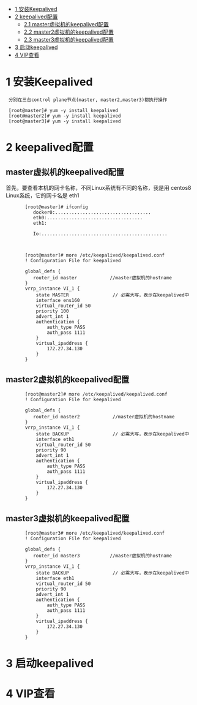 
* [1 安装Keepalived](#1-安装Keepalived)
* [2 keepalived配置](#2-keepalived配置)
  *  [2.1 master虚拟机的keepalived配置](#master虚拟机的keepalived配置)
  *  [2.2 master2虚拟机的keepalived配置](#master2虚拟机的keepalived配置)
  *  [2.3 master3虚拟机的keepalived配置](#master3虚拟机的keepalived配置)
* [3 启动keepalived](#3-启动keepalived)
* [4 VIP查看](#4-VIP查看)

# 1 安装Keepalived

     分别在三台control plane节点(master, master2,master3)都执行操作

     [root@master]# yum -y install keepalived
     [root@master2]# yum -y install keepalived
     [root@master3]# yum -y install keepalived
 
# 2 keepalived配置

## master虚拟机的keepalived配置

   首先，要查看本机的网卡名称，不同Linux系统有不同的名称，我是用 centos8 Linux系统，它的网卡名是 eth1

           [root@master]# ifconfig
              docker0:...................................
              eth0:...................................
              eth1:
                
              Io:..............................................
           
           

           [root@master]# more /etc/keepalived/keepalived.conf 
           ! Configuration File for keepalived
           
           global_defs {
              router_id master            //master虚拟机的hostname
           }
           vrrp_instance VI_1 {
               state MASTER                // 必需大写，表示在keepalived中
               interface ens160
               virtual_router_id 50
               priority 100
               advert_int 1
               authentication {
                   auth_type PASS
                   auth_pass 1111
               }
               virtual_ipaddress {
                   172.27.34.130
               }
           }
## master2虚拟机的keepalived配置

           [root@master2]# more /etc/keepalived/keepalived.conf 
           ! Configuration File for keepalived
           
           global_defs {
              router_id master2            //master虚拟机的hostname
           }
           vrrp_instance VI_1 {
               state BACKUP                // 必需大写，表示在keepalived中
               interface eth1
               virtual_router_id 50
               priority 90
               advert_int 1
               authentication {
                   auth_type PASS
                   auth_pass 1111
               }
               virtual_ipaddress {
                   172.27.34.130
               }
           }

## master3虚拟机的keepalived配置
 
           [root@master3# more /etc/keepalived/keepalived.conf 
           ! Configuration File for keepalived
           
           global_defs {
              router_id master3           //master虚拟机的hostname
           }
           vrrp_instance VI_1 {
               state BACKUP                // 必需大写，表示在keepalived中
               interface eth1
               virtual_router_id 50
               priority 90
               advert_int 1
               authentication {
                   auth_type PASS
                   auth_pass 1111
               }
               virtual_ipaddress {
                   172.27.34.130
               }
           }


# 3 启动keepalived

# 4 VIP查看
